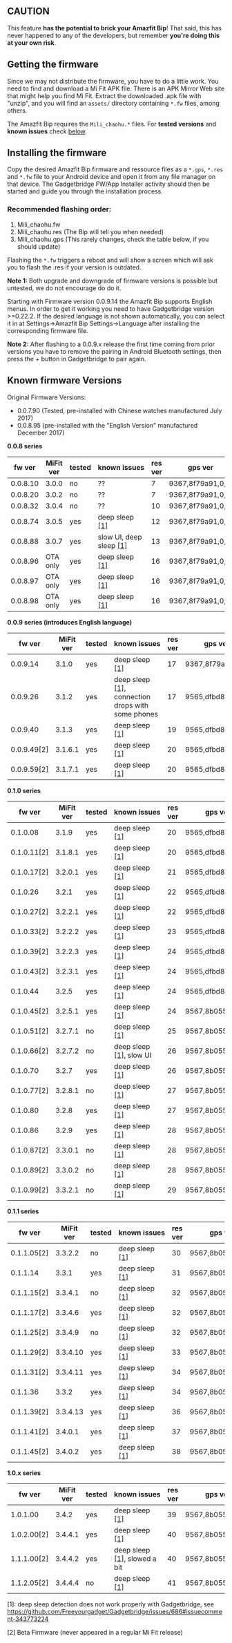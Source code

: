 ## CAUTION
This feature **has the potential to brick your Amazfit Bip**! That said, this has never happened to any of the developers, but remember **you're doing this at your own risk**.

## Getting the firmware
Since we may not distribute the firmware, you have to do a little work. You need to find and download a Mi Fit APK file. There is an APK Mirror Web site that might help you find Mi Fit. Extract the downloaded .apk file with "unzip", and you will find an `assets/` directory containing `*.fw` files, among others.

The Amazfit Bip requires the  `Mili_chaohu.*` files. For **tested versions** and **known issues** check [below](#known-firmware-versions).

## Installing the firmware
Copy the desired Amazfit Bip firmware and ressource files as a `*.gps`, `*.res` and `*.fw` file to your Android device and open it from any file manager on that device. The Gadgetbridge FW/App Installer activity should then be started and guide you through the installation process.

### Recommended flashing order:
1. Mili_chaohu.fw
2. Mili_chaohu.res (The Bip will tell you when needed)
3. Mili_chaohu.gps (This rarely changes, check the table below, if you should update)

Flashing the `*.fw` triggers a reboot and will show a screen which will ask you to flash the .res if your version is outdated.

**Note 1:** Both upgrade and downgrade of firmware versions is possible but untested, we do not encourage do do it.

Starting with Firmware version 0.0.9.14 the Amazfit Bip supports English menus. In order to get it working you need to have Gadgetbridge version >=0.22.2. If the desired language is not shown  automatically, you can select it in at Settings->Amazfit Bip Settings->Language after installing the corresponding firmware file.

**Note 2:** After flashing to a 0.0.9.x release the first time coming from prior versions you have to remove the pairing in Android Bluetooth settings, then press the + button in Gadgetbridge to pair again.

## Known firmware Versions

Original Firmware Versions: 

- 0.0.7.90 (Tested, pre-installed with Chinese watches manufactured July 2017)
- 0.0.8.95 (pre-installed with the "English Version" manufactured December 2017)

**0.0.8 series**

fw ver    | MiFit ver | tested | known&nbsp;issues | res ver | gps ver | fw-md5 | res-md5 | gps-md5
----------|-----------|--------|-------------------|---------|---------|--------|---------|--------
0.0.8.10  | 3.0.0     | no     | ??           | 7 | 9367,8f79a91,0,0, | d5e10b1b25f9a2a4cabba0ca8ff64b87 | 2283a4d78058321c6eed60ea17dc83b1 | db27b914056153ff47f137fd0f91209e
0.0.8.20  | 3.0.2     | no     | ??           | 7 | 9367,8f79a91,0,0, | d737c210d960ac552dba9e3d88d96a3e | 2283a4d78058321c6eed60ea17dc83b1 | db27b914056153ff47f137fd0f91209e
0.0.8.32  | 3.0.4     | no     | ??           | 10 | 9367,8f79a91,0,0, | 2e20c581bad02f849b1c7ddf9d2beb94 | ddc3c7075de22e8a82229a5d4e660532 | db27b914056153ff47f137fd0f91209e
0.0.8.74  | 3.0.5     | yes    | deep sleep [\[1\]](#fwfootnote1) | 12 | 9367,8f79a91,0,0, | bc0eccb54246a999ceb0052ed0f542d8 | 88a6675421ae9a58b2d7b85a8782842d | db27b914056153ff47f137fd0f91209e
0.0.8.88  | 3.0.7     | yes    | slow UI, deep sleep [\[1\]](#fwfootnote1) | 13 | 9367,8f79a91,0,0, | 2d182f06402b7bb9afe591f2697d312f | 8c2953fb1d714b0fe64c4013dd033bfb | db27b914056153ff47f137fd0f91209e
0.0.8.96  | OTA only  | yes    | deep sleep [\[1\]](#fwfootnote1) | 16 | 9367,8f79a91,0,0, | 5458007fe89a3e4df2d166d49d2a4d9b | 2a745c9e97a561bff8472f2193086d52 | db27b914056153ff47f137fd0f91209e
0.0.8.97  | OTA only  | yes    | deep sleep [\[1\]](#fwfootnote1) | 16 | 9367,8f79a91,0,0, | e19cf338204b9190b88f5666399d66b5 | 2a745c9e97a561bff8472f2193086d52 | db27b914056153ff47f137fd0f91209e
0.0.8.98  | OTA only  | yes    | deep sleep [\[1\]](#fwfootnote1) | 16 | 9367,8f79a91,0,0, | c2c5737a304b476e197ea38354b81ea8 | 2a745c9e97a561bff8472f2193086d52 | db27b914056153ff47f137fd0f91209e

**0.0.9 series (introduces English language)**

 fw ver  | MiFit ver | tested | known&nbsp;issues | res ver | gps ver | fw-md5 | res-md5 | gps-md5
---------|-----------|--------|-------------------|---------|---------|--------|---------|--------
0.0.9.14 | 3.1.0     | yes    | deep sleep [\[1\]](#fwfootnote1) | 17 | 9367,8f79a91,0,0, | 92824f9e7cbb1a0729fbd27938ab2ba5 | e90b394bf0f9a055a108798656877ebe | db27b914056153ff47f137fd0f91209e
0.0.9.26 | 3.1.2     | yes    | deep sleep [\[1\]](#fwfootnote1), connection drops with some phones | 17 | 9565,dfbd8fa,0,0, | 78e59e39d237198af0c0e2aed5c82a1e | e90b394bf0f9a055a108798656877ebe | 97f9794cc46b2ebddaa0b52fe27a4f8f
0.0.9.40 | 3.1.3     | yes    | deep sleep [\[1\]](#fwfootnote1) | 19 | 9565,dfbd8fa,0,0, | fae9548f699ede59687b219a20e6e70d | 7099605b7e062645476f6b8bb815f6fb | 97f9794cc46b2ebddaa0b52fe27a4f8f
0.0.9.49[2] | 3.1.6.1   | yes    | deep sleep [\[1\]](#fwfootnote1) | 20 | 9565,dfbd8fa,0,0, | ba17b217a85d5e48e7061f36d9e9554e | 656c784e54c9ece7688eea64cb4d32d3 | 97f9794cc46b2ebddaa0b52fe27a4f8f
0.0.9.59[2] | 3.1.7.1   | yes    | deep sleep [\[1\]](#fwfootnote1) | 20 | 9565,dfbd8fa,0,0, | 617af082c8526b35452702798e6ce33c | 656c784e54c9ece7688eea64cb4d32d3 | 97f9794cc46b2ebddaa0b52fe27a4f8f

**0.1.0 series**

 fw ver  | MiFit ver | tested | known&nbsp;issues | res ver | gps ver | fw-md5 | res-md5 | gps-md5
---------|-----------|--------|-------------------|---------|---------|--------|---------|--------
0.1.0.08 | 3.1.9     | yes     | deep sleep [\[1\]](#fwfootnote1) | 20 | 9565,dfbd8fa,0,0, | 47ae3eb87462a946deddc315be00b406 | 656c784e54c9ece7688eea64cb4d32d3 | 97f9794cc46b2ebddaa0b52fe27a4f8f
0.1.0.11[2] | 3.1.8.1   | yes    | deep sleep [\[1\]](#fwfootnote1) | 20 | 9565,dfbd8fa,0,0, | 52e056e27a5b27891e257b71dae39e09 | 656c784e54c9ece7688eea64cb4d32d3 | 97f9794cc46b2ebddaa0b52fe27a4f8f
0.1.0.17[2] | 3.2.0.1   | yes     | deep sleep [\[1\]](#fwfootnote1) | 21 | 9565,dfbd8fa,0,0, | 15c899aff4842eaea3608b512e86b2c6 | fcda343cdffbe12acec6bb8e9e9d20ca | 97f9794cc46b2ebddaa0b52fe27a4f8f
0.1.0.26    | 3.2.1     | yes    | deep sleep [\[1\]](#fwfootnote1) | 22 | 9565,dfbd8fa,0,0, | a64b9ce5d58612d13da08b507db79a01 | c9e82528cb97db2e5bb85781d6f38c54 | 97f9794cc46b2ebddaa0b52fe27a4f8f
0.1.0.27[2] | 3.2.2.1   | yes    | deep sleep [\[1\]](#fwfootnote1) | 22 | 9565,dfbd8fa,0,0, | f76b8c0e536c609ee7e04400f3f866ed | c9e82528cb97db2e5bb85781d6f38c54 | 97f9794cc46b2ebddaa0b52fe27a4f8f
0.1.0.33[2] | 3.2.2.2   | yes    | deep sleep [\[1\]](#fwfootnote1) | 23 | 9565,dfbd8faf42,0 | 3109ebb17d7bfee045e1996d79030aad | 136a07f0f1740d3a9cd3688e50500d44 | b4f787b3e722e69252df90e4c710b85d
0.1.0.39[2] | 3.2.2.3   | yes    | deep sleep [\[1\]](#fwfootnote1) | 24 | 9565,dfbd8faf42,0 | c37c04794ffc893c872cc116a402aaf4 | 25e306b149e5a0f574b81521a7ad6951 | b4f787b3e722e69252df90e4c710b85d
0.1.0.43[2] | 3.2.3.1   | yes    | deep sleep [\[1\]](#fwfootnote1) | 24 | 9565,dfbd8faf42,0 | 19d3adcf6583a76f4d10a32a8276b022 | 25e306b149e5a0f574b81521a7ad6951 | b4f787b3e722e69252df90e4c710b85d
0.1.0.44    | 3.2.5     | yes     | deep sleep [\[1\]](#fwfootnote1) | 24 | 9565,dfbd8fa,0,0, | c2deae493b880e50feae1c4a8953f665 | 25e306b149e5a0f574b81521a7ad6951 | 97f9794cc46b2ebddaa0b52fe27a4f8f
0.1.0.45[2] | 3.2.5.1   | yes    | deep sleep [\[1\]](#fwfootnote1) | 24 | 9567,8b05506,0,0, | 9c1e36695cae0d8711a2aa9f4990aea9 | 25e306b149e5a0f574b81521a7ad6951 | c426b761147dd871e22fb887a8de630f
0.1.0.51[2] | 3.2.7.1   | no     | deep sleep [\[1\]](#fwfootnote1) | 25 | 9567,8b05506,0,0, | 26116b3b2ebb4b83badf92fa5814ff35 | 48a0d11de49f52b12cc2c8a7a72f6218 | c426b761147dd871e22fb887a8de630f
0.1.0.66[2] | 3.2.7.2   | no     | deep sleep [\[1\]](#fwfootnote1), slow UI | 26 | 9567,8b05506,0,0, | e00e197f9f9c83ea15e1083eaf6e8814 | e77e6ec609a6fedf5f8954a2f00011de | c426b761147dd871e22fb887a8de630f
0.1.0.70    | 3.2.7     | yes     | deep sleep [\[1\]](#fwfootnote1) | 26 | 9567,8b05506,0,0, | 7fbbfba40b8c26fa086704843747edee | e77e6ec609a6fedf5f8954a2f00011de | c426b761147dd871e22fb887a8de630f
0.1.0.77[2] | 3.2.8.1   | no     | deep sleep [\[1\]](#fwfootnote1) | 27 | 9567,8b05506,0,0, | 585b8ff7eddade8d403816239b5b5ad5 | 57733612f256814ab190c6ea244d2035 | c426b761147dd871e22fb887a8de630f
0.1.0.80    | 3.2.8     | yes    | deep sleep [\[1\]](#fwfootnote1) | 27 | 9567,8b05506,0,0, | 769391c599e1091b0b07dbb23ee33a92 | 57733612f256814ab190c6ea244d2035 | c426b761147dd871e22fb887a8de630f
0.1.0.86    | 3.2.9     | yes    | deep sleep [\[1\]](#fwfootnote1) | 28 | 9567,8b05506,0,0, | 787d8bb255bd7515a75bd194bbdf432c | f759680274f023d057d8f529b27fb0f7 | c426b761147dd871e22fb887a8de630f
0.1.0.87[2] | 3.3.0.1   | no     | deep sleep [\[1\]](#fwfootnote1) | 28 | 9567,8b05506,0,0, | 73a121307977235f4cb3f4a21e866421 | f759680274f023d057d8f529b27fb0f7 | c426b761147dd871e22fb887a8de630f
0.1.0.89[2] | 3.3.0.2   | no     | deep sleep [\[1\]](#fwfootnote1) | 28 | 9567,8b05506,0,0, | 503fe62959df4ccc1755e7b5147d59c7 | f759680274f023d057d8f529b27fb0f7 | c426b761147dd871e22fb887a8de630f
0.1.0.99[2] | 3.3.2.1   | no     | deep sleep [\[1\]](#fwfootnote1) | 29 | 9567,8b05506,0,0, | d00c5dbe4c1cff2de0904e9f66fd752b | bfe0e5550f3e6628c2ea11e3c08978d5 | c426b761147dd871e22fb887a8de630f


**0.1.1 series**

 fw ver  | MiFit ver | tested | known&nbsp;issues | res ver | gps ver | fw-md5 | res-md5 | gps-md5
---------|-----------|--------|-------------------|---------|---------|--------|---------|--------
0.1.1.05[2] | 3.3.2.2   | no     | deep sleep [\[1\]](#fwfootnote1) | 30 | 9567,8b05506,0,0, | 7e4e4163f6bcb965f336f9f81d644b44 | 4648ed16f3f06ba4af189f5d2f9a2e15 | c426b761147dd871e22fb887a8de630f
0.1.1.14    | 3.3.1     | yes    | deep sleep [\[1\]](#fwfootnote1) | 31 | 9567,8b05506,0,0, | 0b45fc881e5396614488226b995d4ee6 | 16542e0167d0cb6a2e0be94736af7383 | c426b761147dd871e22fb887a8de630f
0.1.1.15[2] | 3.3.4.1   | no     | deep sleep [\[1\]](#fwfootnote1) | 32 | 9567,8b05506,0,0, | ce77cade5a9b4a61bc0dfdbfba74ebc1 | e8d954081b4448ce0621caa35ba59c54 | c426b761147dd871e22fb887a8de630f
0.1.1.17[2] | 3.3.4.6   | yes    | deep sleep [\[1\]](#fwfootnote1) | 32 | 9567,8b05506,0,0, | 330b77a0cf4f0dd1500581fc57543ac7 | e8d954081b4448ce0621caa35ba59c54 | c426b761147dd871e22fb887a8de630f
0.1.1.25[2] | 3.3.4.9   | no     | deep sleep [\[1\]](#fwfootnote1) | 32 | 9567,8b05506,0,0, | fca925d9979336d91bf2defebae5061e | e8d954081b4448ce0621caa35ba59c54 | c426b761147dd871e22fb887a8de630f
0.1.1.29[2] | 3.3.4.10  | yes    | deep sleep [\[1\]](#fwfootnote1) | 33 | 9567,8b05506,0,0, | 591645d7043b7ed8fd195595a350baad | e7521511a24bf7ee87f4262dfe04d9c8 | c426b761147dd871e22fb887a8de630f
0.1.1.31[2] | 3.3.4.11  | yes    | deep sleep [\[1\]](#fwfootnote1) | 34 | 9567,8b05506,0,0, | bb5b6add4950b848201575f71c73aa42 | 5c78d121088725c9be6a3f58333cd464 | c426b761147dd871e22fb887a8de630f
0.1.1.36    | 3.3.2     | yes    | deep sleep [\[1\]](#fwfootnote1) | 34 | 9567,8b05506,0,0, | 958afb6ed1d21e028554b525d294667c | 5c78d121088725c9be6a3f58333cd464 | c426b761147dd871e22fb887a8de630f
0.1.1.39[2] | 3.3.4.13  | yes    | deep sleep [\[1\]](#fwfootnote1) | 36 | 9567,8b05506,0,0, | a6b1425f0ac0a0777bc474a66256e548 | 920d9e961e7f770bdd57dc9aeeba7f5f | c426b761147dd871e22fb887a8de630f
0.1.1.41[2] | 3.4.0.1   | yes    | deep sleep [\[1\]](#fwfootnote1) | 37 | 9567,8b05506,0,0, | be8d0cee6ccdc89b00c6696229be2083 | 2a092f2bd12410c587dd6a4b26e7a396 | c426b761147dd871e22fb887a8de630f
0.1.1.45[2] | 3.4.0.2   | yes    | deep sleep [\[1\]](#fwfootnote1) | 38 | 9567,8b05506,0,0, | 8db0857956bff4446277418ca5a54db8 | b93943ea00af4f1d4d17434a4b3a9c67 | c426b761147dd871e22fb887a8de630f

**1.0.x series**

 fw ver  | MiFit ver | tested | known&nbsp;issues | res ver | gps ver | fw-md5 | res-md5 | gps-md5
---------|-----------|--------|-------------------|---------|---------|--------|---------|--------
1.0.1.00 | 3.4.2     | yes     | deep sleep [\[1\]](#fwfootnote1) | 39 | 9567,8b05506,0,0, | 2e4d0a04b7c6a58bcebdb6643a164a5c | de29d2348bef88ce81fa307b2b5adddb | c426b761147dd871e22fb887a8de630f
1.0.2.00[2] | 3.4.4.1   | yes    | deep sleep [\[1\]](#fwfootnote1) | 40 | 9567,8b05506,0,0, | 37ed4544d7b67ae9af2359d6f4583ae0 | 1bd4015d3e4beccd6f20e67404e0799d | c426b761147dd871e22fb887a8de630f
1.1.1.00[2] | 3.4.4.2   | yes    | deep sleep [\[1\]](#fwfootnote1), slowed a bit | 40 | 9567,8b05506,0,0, | 020d5b055cc32aa1f374641b10388661 | 1bd4015d3e4beccd6f20e67404e0799d | c426b761147dd871e22fb887a8de630f
1.1.2.05[2] | 3.4.4.4   | no     | deep sleep [\[1\]](#fwfootnote1) | 41 | 9567,8b05506,0,0, | 21edab6ad18108817409107bc5425e36 | c49e723e02f8ba27682641bc473b3519 | c426b761147dd871e22fb887a8de630f

<a name="fwfootnote1">[1]</a>: deep sleep detection does not work properly with Gadgetbridge, see https://github.com/Freeyourgadget/Gadgetbridge/issues/686#issuecomment-343773224

[2] Beta Firmware (never appeared in a regular Mi Fit release)